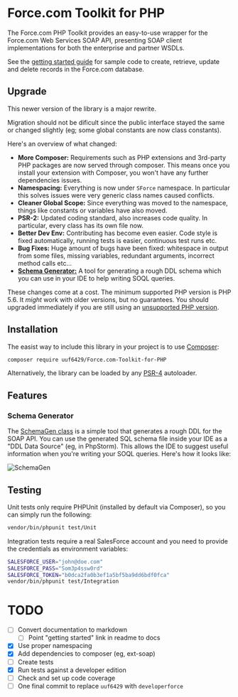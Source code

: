 # Force.com Toolkit for PHP

The Force.com PHP Toolkit provides an easy-to-use wrapper for the Force.com Web Services SOAP API, presenting SOAP client implementations for both the enterprise and partner WSDLs.

See the [getting started guide](https://developer.salesforce.com/page/PHP_Toolkit_13.0_Getting_Started) for sample code to create, retrieve, update and delete records in the Force.com database.

## Upgrade

This newer version of the library is a major rewrite.

Migration should not be dificult since the public interface stayed the same or changed slightly (eg; some global constants are now class constants).

Here's an overview of what changed:
- **More Composer:** Requirements such as PHP extensions and 3rd-party PHP packages are now served through composer.
  This means once you install your extension with Composer, you won't have any further dependencies issues.
- **Namespacing:** Everything is now under `SForce` namespace. In particular this solves issues were very generic class names caused conflicts.
- **Cleaner Global Scope:** Since everything was moved to the namespace, things like constants or variables have also moved.
- **PSR-2:** Updated coding standard, also increases code quality. In particular, every class has its own file now.
- **Better Dev Env:** Contributing has become even easier. Code style is fixed automatically, running tests is easier, continuous test runs etc.
- **Bug Fixes:** Huge amount of bugs have been fixed: whitespace in output from some files, missing variables, redundant arguments, incorrect method calls etc...
- [**Schema Generator:**](#schema-generator) A tool for generating a rough DDL schema which you can use in your IDE to help writing SOQL queries.

These changes come at a cost. The minimum supported PHP version is PHP 5.6. It _might_ work with older versions, but no guarantees.
You should upgraded immediately if you are still using an [unsupported PHP version](http://php.net/supported-versions.php).

## Installation

The easist way to include this library in your project is to use [Composer](getcomposer.org/):

```sh
composer require uuf6429/Force.com-Toolkit-for-PHP
```

Alternatively, the library can be loaded by any [PSR-4](https://www.php-fig.org/psr/psr-4/) autoloader.

## Features

### Schema Generator

The [SchemaGen class](src/SchemaGen.php) is a simple tool that generates a rough DDL for the SOAP API.
You can use the generated SQL schema file inside your IDE as a "DDL Data Source" (eg, in PhpStorm).
This allows the IDE to suggest useful information when you're writing your SOQL queries. Here's how it looks like:

![SchemaGen](https://imgfy.me/images/image6b7b0c2fb3239b82.png)

## Testing

Unit tests only require PHPUnit (installed by default via Composer), so you can simply run the following:

```sh
vendor/bin/phpunit test/Unit
```

Integration tests require a real SalesForce account and you need to provide the credentials as environment variables:

```sh
SALESFORCE_USER="john@doe.com"
SALESFORCE_PASS="Som3p4ssw0rd"
SALESFORCE_TOKEN="b0dca2fa0b3ef1a5bf5ba9dd6bdf0fca"
vendor/bin/phpunit test/Integration
```

# TODO
- [ ] Convert documentation to markdown
  - [ ] Point "getting started" link in readme to docs
- [x] Use proper namespacing
- [x] Add dependencies to composer (eg, ext-soap)
- [ ] Create tests
- [x] Run tests against a developer edition
- [ ] Check and set up code coverage
- [ ] One final commit to replace `uuf6429` with `developerforce`